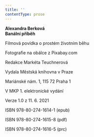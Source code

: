 ```yaml
---
title: ''
contentType: prose
---
```


**Alexandra Berková  
Banální příběh**

Filmová povídka o prostém životním běhu

Fotografie na obálce z Pixabay.com

  

Redakce Markéta Teuchnerová

Vydala Městská knihovna v Praze

  

Mariánské nám. 1, 115 72 Praha 1

V MKP 1. elektronické vydání

  

Verze 1.0 z 11. 6. 2021

ISBN 978-80-274-1614-1 (epub)

  

ISBN 978-80-274-1615-8 (pdf)

  

ISBN 978-80-274-1616-5 (prc)
